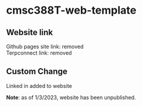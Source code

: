 # cmsc388T-web-template
## Website link
Github pages site link: removed  
Terpconnect link: removed
## Custom Change
Linked in added to website

**Note**: as of 1/3/2023, website has been unpublished.
